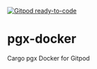 [![Gitpod ready-to-code](https://img.shields.io/badge/Gitpod-ready--to--code-blue?logo=gitpod)](https://gitpod.io/#https://github.com/alitrack/pgx-docker)
# pgx-docker
Cargo pgx Docker for Gitpod
